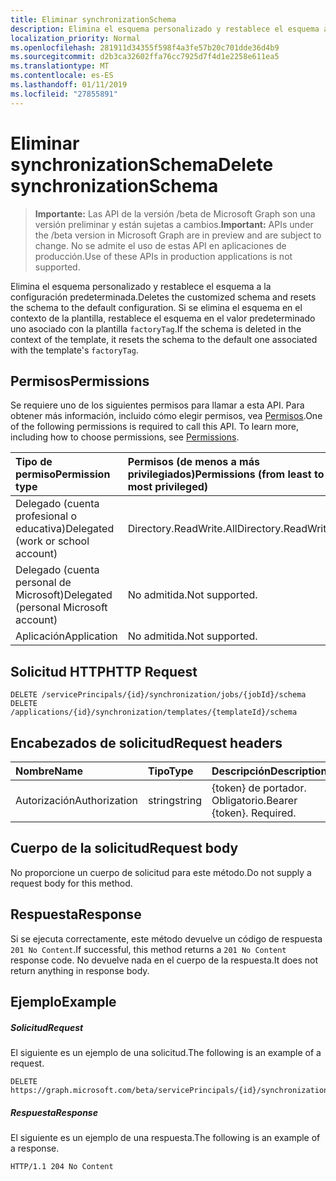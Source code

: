 ```yaml
---
title: Eliminar synchronizationSchema
description: Elimina el esquema personalizado y restablece el esquema a la configuración predeterminada. Si se elimina el esquema en el contexto de la plantilla, restablece el esquema en el valor predeterminado uno asociado con la plantilla `factoryTag`.
localization_priority: Normal
ms.openlocfilehash: 281911d34355f598f4a3fe57b20c701dde36d4b9
ms.sourcegitcommit: d2b3ca32602ffa76cc7925d7f4d1e2258e611ea5
ms.translationtype: MT
ms.contentlocale: es-ES
ms.lasthandoff: 01/11/2019
ms.locfileid: "27855891"
---
```

# <a name="delete-synchronizationschema"></a><span data-ttu-id="5b2ca-104">Eliminar synchronizationSchema</span><span class="sxs-lookup"><span data-stu-id="5b2ca-104">Delete synchronizationSchema</span></span>

> <span data-ttu-id="5b2ca-105">**Importante:** Las API de la versión /beta de Microsoft Graph son una versión preliminar y están sujetas a cambios.</span><span class="sxs-lookup"><span data-stu-id="5b2ca-105">**Important:** APIs under the /beta version in Microsoft Graph are in preview and are subject to change.</span></span> <span data-ttu-id="5b2ca-106">No se admite el uso de estas API en aplicaciones de producción.</span><span class="sxs-lookup"><span data-stu-id="5b2ca-106">Use of these APIs in production applications is not supported.</span></span>

<span data-ttu-id="5b2ca-107">Elimina el esquema personalizado y restablece el esquema a la configuración predeterminada.</span><span class="sxs-lookup"><span data-stu-id="5b2ca-107">Deletes the customized schema and resets the schema to the default configuration.</span></span> <span data-ttu-id="5b2ca-108">Si se elimina el esquema en el contexto de la plantilla, restablece el esquema en el valor predeterminado uno asociado con la plantilla `factoryTag`.</span><span class="sxs-lookup"><span data-stu-id="5b2ca-108">If the schema is deleted in the context of the template, it resets the schema to the default one associated with the template's `factoryTag`.</span></span>

## <a name="permissions"></a><span data-ttu-id="5b2ca-109">Permisos</span><span class="sxs-lookup"><span data-stu-id="5b2ca-109">Permissions</span></span>
<span data-ttu-id="5b2ca-p104">Se requiere uno de los siguientes permisos para llamar a esta API. Para obtener más información, incluido cómo elegir permisos, vea [Permisos](/graph/permissions-reference).</span><span class="sxs-lookup"><span data-stu-id="5b2ca-p104">One of the following permissions is required to call this API. To learn more, including how to choose permissions, see [Permissions](/graph/permissions-reference).</span></span>

|<span data-ttu-id="5b2ca-112">Tipo de permiso</span><span class="sxs-lookup"><span data-stu-id="5b2ca-112">Permission type</span></span>                        | <span data-ttu-id="5b2ca-113">Permisos (de menos a más privilegiados)</span><span class="sxs-lookup"><span data-stu-id="5b2ca-113">Permissions (from least to most privileged)</span></span>              |
|:--------------------------------------|:---------------------------------------------------------|
|<span data-ttu-id="5b2ca-114">Delegado (cuenta profesional o educativa)</span><span class="sxs-lookup"><span data-stu-id="5b2ca-114">Delegated (work or school account)</span></span>     |<span data-ttu-id="5b2ca-115">Directory.ReadWrite.All</span><span class="sxs-lookup"><span data-stu-id="5b2ca-115">Directory.ReadWrite.All</span></span>  |
|<span data-ttu-id="5b2ca-116">Delegado (cuenta personal de Microsoft)</span><span class="sxs-lookup"><span data-stu-id="5b2ca-116">Delegated (personal Microsoft account)</span></span> |<span data-ttu-id="5b2ca-117">No admitida.</span><span class="sxs-lookup"><span data-stu-id="5b2ca-117">Not supported.</span></span>|
|<span data-ttu-id="5b2ca-118">Aplicación</span><span class="sxs-lookup"><span data-stu-id="5b2ca-118">Application</span></span>                            |<span data-ttu-id="5b2ca-119">No admitida.</span><span class="sxs-lookup"><span data-stu-id="5b2ca-119">Not supported.</span></span>| 

## <a name="http-request"></a><span data-ttu-id="5b2ca-120">Solicitud HTTP</span><span class="sxs-lookup"><span data-stu-id="5b2ca-120">HTTP Request</span></span>
<!-- { "blockType": "ignored" } -->
```http
DELETE /servicePrincipals/{id}/synchronization/jobs/{jobId}/schema
DELETE /applications/{id}/synchronization/templates/{templateId}/schema
```

## <a name="request-headers"></a><span data-ttu-id="5b2ca-121">Encabezados de solicitud</span><span class="sxs-lookup"><span data-stu-id="5b2ca-121">Request headers</span></span>

| <span data-ttu-id="5b2ca-122">Nombre</span><span class="sxs-lookup"><span data-stu-id="5b2ca-122">Name</span></span>           | <span data-ttu-id="5b2ca-123">Tipo</span><span class="sxs-lookup"><span data-stu-id="5b2ca-123">Type</span></span>    | <span data-ttu-id="5b2ca-124">Descripción</span><span class="sxs-lookup"><span data-stu-id="5b2ca-124">Description</span></span>|
|:---------------|:--------|:-----------|
| <span data-ttu-id="5b2ca-125">Autorización</span><span class="sxs-lookup"><span data-stu-id="5b2ca-125">Authorization</span></span>  | <span data-ttu-id="5b2ca-126">string</span><span class="sxs-lookup"><span data-stu-id="5b2ca-126">string</span></span>  | <span data-ttu-id="5b2ca-p105">{token} de portador. Obligatorio.</span><span class="sxs-lookup"><span data-stu-id="5b2ca-p105">Bearer {token}. Required.</span></span> |

## <a name="request-body"></a><span data-ttu-id="5b2ca-129">Cuerpo de la solicitud</span><span class="sxs-lookup"><span data-stu-id="5b2ca-129">Request body</span></span>

<span data-ttu-id="5b2ca-130">No proporcione un cuerpo de solicitud para este método.</span><span class="sxs-lookup"><span data-stu-id="5b2ca-130">Do not supply a request body for this method.</span></span>

## <a name="response"></a><span data-ttu-id="5b2ca-131">Respuesta</span><span class="sxs-lookup"><span data-stu-id="5b2ca-131">Response</span></span>

<span data-ttu-id="5b2ca-132">Si se ejecuta correctamente, este método devuelve un código de respuesta `201 No Content`.</span><span class="sxs-lookup"><span data-stu-id="5b2ca-132">If successful, this method returns a `201 No Content` response code.</span></span> <span data-ttu-id="5b2ca-133">No devuelve nada en el cuerpo de la respuesta.</span><span class="sxs-lookup"><span data-stu-id="5b2ca-133">It does not return anything in response body.</span></span>

## <a name="example"></a><span data-ttu-id="5b2ca-134">Ejemplo</span><span class="sxs-lookup"><span data-stu-id="5b2ca-134">Example</span></span>

##### <a name="request"></a><span data-ttu-id="5b2ca-135">Solicitud</span><span class="sxs-lookup"><span data-stu-id="5b2ca-135">Request</span></span>
<span data-ttu-id="5b2ca-136">El siguiente es un ejemplo de una solicitud.</span><span class="sxs-lookup"><span data-stu-id="5b2ca-136">The following is an example of a request.</span></span>

```http
DELETE https://graph.microsoft.com/beta/servicePrincipals/{id}/synchronization/jobs/{jobId}/schema
```

##### <a name="response"></a><span data-ttu-id="5b2ca-137">Respuesta</span><span class="sxs-lookup"><span data-stu-id="5b2ca-137">Response</span></span>
<span data-ttu-id="5b2ca-138">El siguiente es un ejemplo de una respuesta.</span><span class="sxs-lookup"><span data-stu-id="5b2ca-138">The following is an example of a response.</span></span>
<!-- {
  "blockType": "response",
  "truncated": true
} -->
```http
HTTP/1.1 204 No Content
```

<!-- uuid: 8fcb5dbc-d5aa-4681-8e31-b001d5168d79
2015-10-25 14:57:30 UTC -->
<!-- {
  "type": "#page.annotation",
  "description": "Delete synchronizationSchema",
  "keywords": "",
  "section": "documentation",
  "tocPath": ""
}-->
